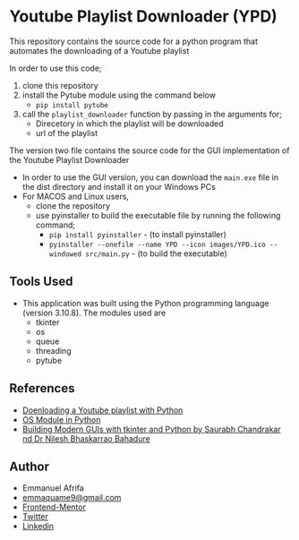 # Youtube Playlist Downloader (YPD)

This repository contains the source code for a python program that automates the downloading of a Youtube playlist

In order to use this code;
1. clone this repository
1. install the Pytube module using the command below
    - ```pip install pytube```
1. call the ```playlist_downloader``` function by passing in the arguments for;
    - Direcetory in which the playlist will be downloaded
    - url of the playlist

The version two file contains the source code for the GUI implementation of the Youtube Playlist Downloader
- In order to use the GUI version, you can download the ```main.exe``` file in the dist directory and install it on your Windows PCs
- For MACOS and Linux users,
    - clone the repository
    - use pyinstaller to build the executable file by running the following command;  
        - ```pip install pyinstaller``` - (to install pyinstaller)   
        - ```pyinstaller --onefile --name YPD --icon images/YPD.ico --windowed src/main.py``` - (to build the executable)

## Tools Used
-  This application was built using the Python programming language (version 3.10.8). The modules used are
    - tkinter
    - os
    - queue
    - threading
    - pytube
    

## References
- [Doenloading a Youtube playlist with Python](https://x.com/clcoding/status/1801801848304640129)
- [OS Module in Python](https://www.geeksforgeeks.org/os-module-python-examples/)
- [Building Modern GUIs with tkinter and Python by Saurabh Chandrakar nd Dr Nilesh Bhaskarrao Bahadure](https://www.bing.com/ck/a?!&&p=d61167f3e6f2360cJmltdHM9MTcxODQ5NjAwMCZpZ3VpZD0zODg3OGRmNC0zZTU3LTZiNTUtM2U1MC05ZTA3M2ZlYzZhNjAmaW5zaWQ9NTE4Mw&ptn=3&ver=2&hsh=3&fclid=38878df4-3e57-6b55-3e50-9e073fec6a60&psq=building+modern+guis+with+tkinter+and+python+saurabh+chandrakar&u=a1aHR0cHM6Ly9hcmNoaXZlLm9yZy9kZXRhaWxzL2J1aWxkaW5nLW1vZGVybi1ndWlzLXdpdGgtdGtpbnRlci1hbmQtcHl0aG9uLTIwMjM&ntb=1)


## Author
- Emmanuel Afrifa
- [emmaquame9@gmail.com](mailto:emmaquame9@gmail.com)
- [Frontend-Mentor](https://www.frontendmentor.io/profile/Emmanuel-Afrifa)
- [Twitter](https://twitter.com/Emma33712365)
- [Linkedin](https://www.linkedin.com/in/emmanuel-afrifa-840674214/)